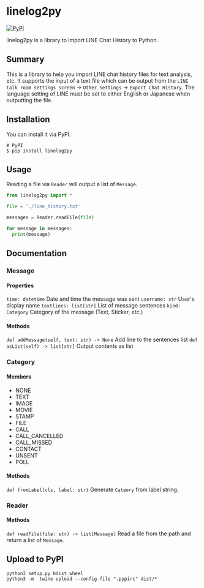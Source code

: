 # linelog2py
[![PyPI](https://img.shields.io/pypi/v/PyGithub.svg)](https://pypi.python.org/pypi/linelog2py)

linelog2py is a library to import LINE Chat History to Python.

## Summary

This is a library to help you import LINE chat history files for text analysis, etc. It supports the input of a text file which can be output from the `LINE talk room settings screen` -> `Other Settings` -> `Export Chat History`. The language setting of LINE must be set to either English or Japanese when outputting the file.

## Installation

You can install it via PyPI.

```
# PyPI
$ pip install linelog2py
```

## Usage

Reading a file via `Reader` will output a list of `Message`.

```python
from linelog2py import *

file = './line_history.txt'

messages = Reader.readFile(file)

for message in messages:
  print(message)

```

## Documentation

### Message

#### Properties

`time: datetime`  Date and time the message was sent
`username: str` User's display name
`textlines: list[str]`  List of message sentences
`kind: Category`  Category of the message (Text, Sticker, etc.)

#### Methods

`def addMessage(self, text: str) -> None` Add line to the sentences list
`def asList(self) -> list[str]`  Output contents as list


### Category

#### Members

- NONE
- TEXT
- IMAGE
- MOVIE
- STAMP
- FILE
- CALL
- CALL_CANCELLED
- CALL_MISSED
- CONTACT
- UNSENT
- POLL

#### Methods

`def fromLabel(cls, label: str)`  Generate `Cateory` from label string.

### Reader

#### Methods

`def readFile(file: str) -> list[Message]` Read a file from the path and return a list of `Message`.

## Upload to PyPI

```
python3 setup.py bdist_wheel
python3 -m  twine upload --config-file ".pypirc" dist/*
```